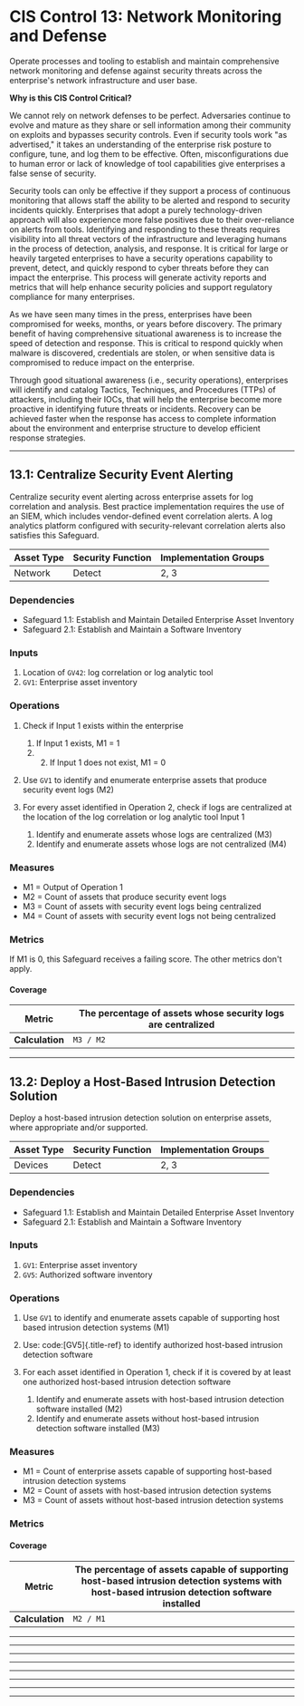 # CIS Control 13: Network Monitoring and Defense

Operate processes and tooling to establish and maintain comprehensive
network monitoring and defense against security threats across the
enterprise's network infrastructure and user base.

**Why is this CIS Control Critical?**

We cannot rely on network defenses to be perfect. Adversaries continue
to evolve and mature as they share or sell information among their
community on exploits and bypasses security controls. Even if
security tools work "as advertised," it takes an understanding of the
enterprise risk posture to configure, tune, and log them to be
effective. Often, misconfigurations due to human error or lack of
knowledge of tool capabilities give enterprises a false sense of
security.

Security tools can only be effective if they support a process of
continuous monitoring that allows staff the ability to be alerted and
respond to security incidents quickly. Enterprises that adopt a purely
technology-driven approach will also experience more false positives
due to their over-reliance on alerts from tools. Identifying and
responding to these threats requires visibility into all threat vectors
of the infrastructure and leveraging humans in the process of detection,
analysis, and response. It is critical for large or heavily targeted
enterprises to have a security operations capability to prevent, detect,
and quickly respond to cyber threats before they can impact the
enterprise. This process will generate activity reports and metrics that
will help enhance security policies and support regulatory compliance
for many enterprises.

As we have seen many times in the press, enterprises have been
compromised for weeks, months, or years before discovery. The primary
benefit of having comprehensive situational awareness is to increase the
speed of detection and response. This is critical to respond quickly
when malware is discovered, credentials are stolen, or when sensitive
data is compromised to reduce impact on the enterprise.

Through good situational awareness (i.e., security operations),
enterprises will identify and catalog Tactics, Techniques, and
Procedures (TTPs) of attackers, including their IOCs, that will help the
enterprise become more proactive in identifying future threats or
incidents. Recovery can be achieved faster when the response has access
to complete information about the environment and enterprise structure
to develop efficient response strategies.

--------------------------------------------------------------------------

## 13.1: Centralize Security Event Alerting

Centralize security event alerting across enterprise assets for log
correlation and analysis. Best practice implementation requires the use
of an SIEM, which includes vendor-defined event correlation alerts. A log
analytics platform configured with security-relevant correlation alerts
also satisfies this Safeguard.

| Asset Type   | Security Function   | Implementation Groups |
| ------------ | ------------------- | --------------------- |
| Network      | Detect              | 2, 3                  |

### Dependencies

-   Safeguard 1.1: Establish and Maintain Detailed Enterprise Asset
    Inventory
-   Safeguard 2.1: Establish and Maintain a Software Inventory

### Inputs

1.  Location of `GV42`: log correlation or log analytic tool
2.  `GV1`: Enterprise asset inventory

### Operations

1. Check if Input 1 exists within the enterprise

    1.  If Input 1 exists, M1 = 1
    2.  2.  If Input 1 does not exist, M1 = 0

2.  Use `GV1` to identify and enumerate enterprise assets that produce security event logs (M2)

3.  For every asset identified in Operation 2, check if logs are centralized at the location of the log correlation or log analytic tool Input 1

    1.  Identify and enumerate assets whose logs are centralized (M3)
    2.  Identify and enumerate assets whose logs are not centralized (M4)

### Measures

-   M1 = Output of Operation 1
-   M2 = Count of assets that produce security event logs
-   M3 = Count of assets with security event logs being centralized
-   M4 = Count of assets with security event logs not being centralized

### Metrics

If M1 is 0, this Safeguard receives a failing score. The other metrics
don't apply.

#### Coverage

| **Metric**      | The percentage of assets whose security logs are centralized |
|-----------------|------------------------------------------------------------|
| **Calculation** | `M3 / M2`                                                  |

--------------------------------------------------------------------------

## 13.2: Deploy a Host-Based Intrusion Detection Solution

Deploy a host-based intrusion detection solution on enterprise assets,
where appropriate and/or supported.

| Asset Type   | Security Function   | Implementation Groups |
| ------------ | ------------------- | --------------------- |
| Devices      | Detect              | 2, 3                  |


### Dependencies

-   Safeguard 1.1: Establish and Maintain Detailed Enterprise Asset
    Inventory
-   Safeguard 2.1: Establish and Maintain a Software Inventory

### Inputs

1.  `GV1`: Enterprise asset inventory
2.  `GV5`: Authorized software inventory

### Operations

1.  Use `GV1` to identify and enumerate assets capable of supporting host based intrusion detection systems (M1)

2.  Use: code:[GV5]{.title-ref} to identify authorized host-based intrusion detection software

3.  For each asset identified in Operation 1, check if it is covered by at least one authorized host-based intrusion detection software

    1.  Identify and enumerate assets with host-based intrusion detection software installed (M2)
    2.  Identify and enumerate assets without host-based intrusion detection software installed (M3)

### Measures

-   M1 = Count of enterprise assets capable of supporting host-based
    intrusion detection systems
-   M2 = Count of assets with host-based intrusion detection systems
-   M3 = Count of assets without host-based intrusion detection systems

### Metrics

#### Coverage

| **Metric**      | The percentage of assets capable of supporting host-based intrusion detection systems with host-based intrusion detection software installed |
|-----------------|---------------------------------------------------------------------------------------------------------------------------------------------|
| **Calculation** | `M2 / M1`                                                                                                                                   |

--------------------------------------------------------------------------
--------------------------------------------------------------------------
--------------------------------------------------------------------------
--------------------------------------------------------------------------
--------------------------------------------------------------------------
--------------------------------------------------------------------------
--------------------------------------------------------------------------
--------------------------------------------------------------------------
